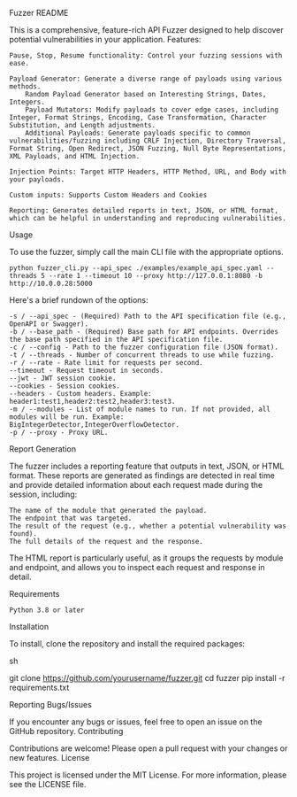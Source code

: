Fuzzer README

This is a comprehensive, feature-rich API Fuzzer designed to help discover potential vulnerabilities in your application.
Features:

    Pause, Stop, Resume functionality: Control your fuzzing sessions with ease.

    Payload Generator: Generate a diverse range of payloads using various methods.
        Random Payload Generator based on Interesting Strings, Dates, Integers.
        Payload Mutators: Modify payloads to cover edge cases, including Integer, Format Strings, Encoding, Case Transformation, Character Substitution, and Length adjustments.
        Additional Payloads: Generate payloads specific to common vulnerabilities/fuzzing including CRLF Injection, Directory Traversal, Format String, Open Redirect, JSON Fuzzing, Null Byte Representations, XML Payloads, and HTML Injection.
    
    Injection Points: Target HTTP Headers, HTTP Method, URL, and Body with your payloads.

    Custom inputs: Supports Custom Headers and Cookies

    Reporting: Generates detailed reports in text, JSON, or HTML format, which can be helpful in understanding and reproducing vulnerabilities.

Usage

To use the fuzzer, simply call the main CLI file with the appropriate options.

```python fuzzer_cli.py --api_spec ./examples/example_api_spec.yaml --threads 5 --rate 1 --timeout 10 --proxy http://127.0.0.1:8080 -b http://10.0.0.28:5000```

Here's a brief rundown of the options:

    -s / --api_spec - (Required) Path to the API specification file (e.g., OpenAPI or Swagger).
    -b / --base_path - (Required) Base path for API endpoints. Overrides the base path specified in the API specification file.
    -c / --config - Path to the fuzzer configuration file (JSON format).
    -t / --threads - Number of concurrent threads to use while fuzzing.
    -r / --rate - Rate limit for requests per second.
    --timeout - Request timeout in seconds.
    --jwt - JWT session cookie.
    --cookies - Session cookies.
    --headers - Custom headers. Example: header1:test1,header2:test2,header3:test3.
    -m / --modules - List of module names to run. If not provided, all modules will be run. Example: BigIntegerDetector,IntegerOverflowDetector.
    -p / --proxy - Proxy URL.


Report Generation

The fuzzer includes a reporting feature that outputs in text, JSON, or HTML format. These reports are generated as findings are detected in real time and provide detailed information about each request made during the session, including:

    The name of the module that generated the payload.
    The endpoint that was targeted.
    The result of the request (e.g., whether a potential vulnerability was found).
    The full details of the request and the response.

The HTML report is particularly useful, as it groups the requests by module and endpoint, and allows you to inspect each request and response in detail.

Requirements

    Python 3.8 or later

Installation

To install, clone the repository and install the required packages:

sh

git clone https://github.com/yourusername/fuzzer.git
cd fuzzer
pip install -r requirements.txt

Reporting Bugs/Issues

If you encounter any bugs or issues, feel free to open an issue on the GitHub repository.
Contributing

Contributions are welcome! Please open a pull request with your changes or new features.
License

This project is licensed under the MIT License. For more information, please see the LICENSE file.